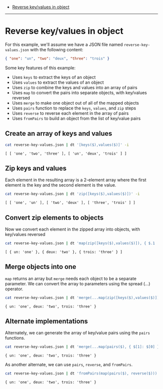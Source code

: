 - [Reverse key/values in object](#reverse-keyvalues-in-object)

---

# Reverse key/values in object

For this example, we'll assume we have a JSON file named `reverse-key-values.json` with the following content:

```JSON
{ "one": "un", "two": "deux", "three": "trois" }
```

Some key features of this example:

- Uses `keys` to extract the keys of an object
- Uses `values` to extract the values of an object
- Uses `zip` to combine the keys and values into an array of pairs
- Uses `map` to convert the pairs into separate objects, with key/values reversed
- Uses `merge` to make one object out of all of the mapped objects
- Uses `pairs` function to replace the `keys`, `values`, and `zip` steps
- Uses `reverse` to reverse each element in the array of pairs
- Uses `fromPairs` to build an object from the list of key/value pairs

## Create an array of keys and values

```bash
cat reverse-key-values.json | dt '[keys($),values($)]' -i
```

```
[ [ 'one', 'two', 'three' ], [ 'un', 'deux', 'trois' ] ]
```

## Zip keys and values

Each element in the resulting array is a 2-element array where the first element is the key and the second element is the value.

```bash
cat reverse-key-values.json | dt 'zip([keys($),values($)])' -i
```

```
[ [ 'one', 'un' ], [ 'two', 'deux' ], [ 'three', 'trois' ] ]
```

## Convert zip elements to objects

Now we convert each element in the zipped array into objects, with key/values reversed

```bash
cat reverse-key-values.json | dt 'map(zip([keys($),values($)]), { $.1 : $.0 })' -i
```

```
[ { un: 'one' }, { deux: 'two' }, { trois: 'three' } ]
```

## Merge objects into one

`map` returns an array but `merge` needs each object to be a separate parameter. We can convert the array to parameters using the spread (...) operator.

```bash
cat reverse-key-values.json | dt 'merge(...map(zip([keys($),values($)]), { $.1 : $.0 }))' -i
```

```
{ un: 'one', deux: 'two', trois: 'three' }
```

## Alternate implementations

Alternately, we can generate the array of key/value pairs using the `pairs` functions.

```bash
cat reverse-key-values.json | dt 'merge(...map(pairs($), { $[1]: $[0] }))' -i
```

```
{ un: 'one', deux: 'two', trois: 'three' }
```

As another alternate, we can use `pairs`, `reverse`, and `fromPairs`.

```bash
cat reverse-key-values.json | dt 'fromPairs(map(pairs($), reverse($)))' -i
```

```
{ un: 'one', deux: 'two', trois: 'three' }
```
